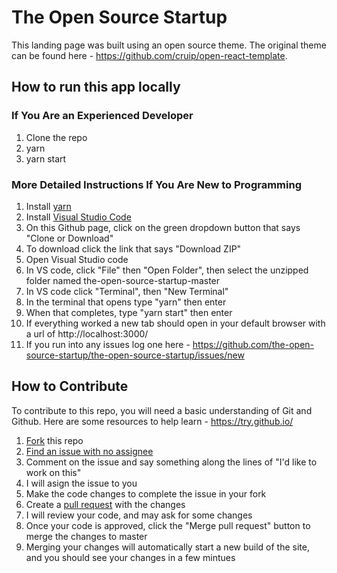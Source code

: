 # The Open Source Startup

This landing page was built using an open source theme. The original theme can be found here - https://github.com/cruip/open-react-template.

## How to run this app locally

### If You Are an Experienced Developer

1. Clone the repo
2. yarn
3. yarn start

### More Detailed Instructions If You Are New to Programming

1. Install [yarn](https://classic.yarnpkg.com/en/docs/install)
2. Install [Visual Studio Code](https://code.visualstudio.com/)
3. On this Github page, click on the green dropdown button that says "Clone or Download"
4. To download click the link that says "Download ZIP"
5. Open Visual Studio code
6. In VS code, click "File" then "Open Folder", then select the unzipped folder named the-open-source-startup-master
7. In VS code click "Terminal", then "New Terminal"
8. In the terminal that opens type "yarn" then enter
9. When that completes, type "yarn start" then enter
10. If everything worked a new tab should open in your default browser with a url of http://localhost:3000/
11. If you run into any issues log one here - https://github.com/the-open-source-startup/the-open-source-startup/issues/new

## How to Contribute

To contribute to this repo, you will need a basic understanding of Git and Github. Here are some resources to help learn - https://try.github.io/

1. [Fork](https://help.github.com/en/github/getting-started-with-github/fork-a-repo) this repo
2. [Find an issue with no assignee](https://github.com/the-open-source-startup/the-open-source-startup/issues?q=is%3Aopen+is%3Aissue+no%3Aassignee)
3. Comment on the issue and say something along the lines of "I'd like to work on this"
4. I will asign the issue to you
5. Make the code changes to complete the issue in your fork
6. Create a [pull request](https://help.github.com/en/github/collaborating-with-issues-and-pull-requests/creating-a-pull-request) with the changes
7. I will review your code, and may ask for some changes
8. Once your code is approved, click the "Merge pull request" button to merge the changes to master
9. Merging your changes will automatically start a new build of the site, and you should see your changes in a few mintues

